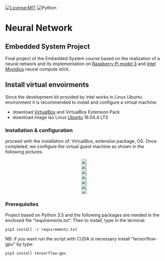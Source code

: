 [![License:MIT](https://img.shields.io/packagist/l/doctrine/orm.svg)](License.md)
![Python](https://img.shields.io/badge/Python-3.5-orange.svg)
# Neural Network

## Embedded System Project

Final project of the Embedded System course based on the realization of a neural network and its implementation on
[Raspberry Pi model 3](https://www.raspberrypi.org/products/raspberry-pi-3-model-b/) and [Intel Movidius](https://software.intel.com/en-us/neural-compute-stick) neural compute stick.

## Install virtual envoirments
Since the development kit provided by intel works in Linux Ubuntu environment it is recommended to install and configure a virtual machine:
+ download [VirtualBox](https://www.virtualbox.org/wiki/Downloads) and VirtualBox Extension Pack
+ download image iso Linux [Ubuntu](https://www.ubuntu-it.org/download) 16.04.4 LTS
### Installation & configuration
proceed with the installation of: VirtualBox, extension package, OS.
Once completed, we configure the virtual guest machine as shown in the following pictures.

<div style="text-align:center"><img src ="../img/fig1" /></div>
<div style="text-align:center"><img src ="../img/fig2" /></div>
<div style="text-align:center"><img src ="../img/fig3" /></div>
<div style="text-align:center"><img src ="../img/fig4" /></div>
<div style="text-align:center"><img src ="../img/fig5" /></div>
<div style="text-align:center"><img src ="../img/fig6" /></div>
<div style="text-align:center"><img src ="../img/fig7" /></div>


### Prerequisites
Project based on Python 3.5 and the following packages are needed in the enclosed file “requirements.txt“.
Then to install, type in the terminal:
```shell
pip3 install -r requirements.txt
```

NB: if you want run the script with CUDA is necessary install "tensorflow-gpu" by type:
```shell
pip3 install tensorflow-gpu
```
